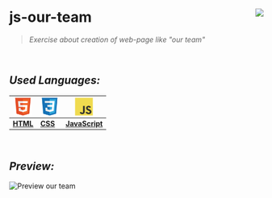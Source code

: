 
# **js-our-team**    <img height="25" align="right" src="https://img.shields.io/badge/Made%20with-Markdown-1f425f.svg">

> _Exercise about creation of web-page like "our team"_


<br/>


## *_Used Languages:_*

|<img align="center" src="https://github.com/ValerioGc/ValerioGc/blob/64e651615d68fb71ddfe78c747f2913d1ec29607/assets/skills&tools/skills/html.svg" width="36" height="36" alt="HTML5" />|<img align="center" src="https://github.com/ValerioGc/ValerioGc/blob/64e651615d68fb71ddfe78c747f2913d1ec29607/assets/skills&tools/skills/css.svg" width="36" height="36" align="center" alt="CSS3" /> |  <img align="center" src="https://github.com/ValerioGc/ValerioGc/blob/64e651615d68fb71ddfe78c747f2913d1ec29607/assets/skills&tools/skills/javascript.svg" width="36" height="36" align="center" alt="Bootstrap">|
|--|--|--|
| [**HTML**](https://developer.mozilla.org/en-US/docs/Glossary/HTML5) | [**CSS**](https://developer.mozilla.org/en-US/docs/Web/CSS) | [**JavaScript**](https://developer.mozilla.org/en-US/docs/Web/JavaScript) |

<br />

## *_Preview:_*

![Preview our team](/previews/preview-our-team.gif)
